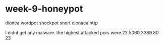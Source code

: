 # week-9-honeypot


dionea
wordpot
shockpot
snort
dionaea http


I didnt get any malware.
the highest attacked pors were 22 5060 3389 80 23
